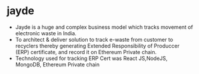 # jayde
- Jayde is a huge and complex business model which tracks movement of electronic waste in India.
- To architect & deliver solution to track e-waste from customer to recyclers thereby generating Extended Responsibility of
Produccer (ERP) certificate, and record it on Ethereum Private chain.
- Technology used for tracking ERP Cert was React JS,NodeJS, MongoDB, Ethereum Private chain
